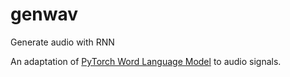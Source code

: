 # genwav
Generate audio with RNN

An adaptation of [PyTorch Word Language Model](https://github.com/pytorch/examples/tree/master/word_language_model) to audio signals.